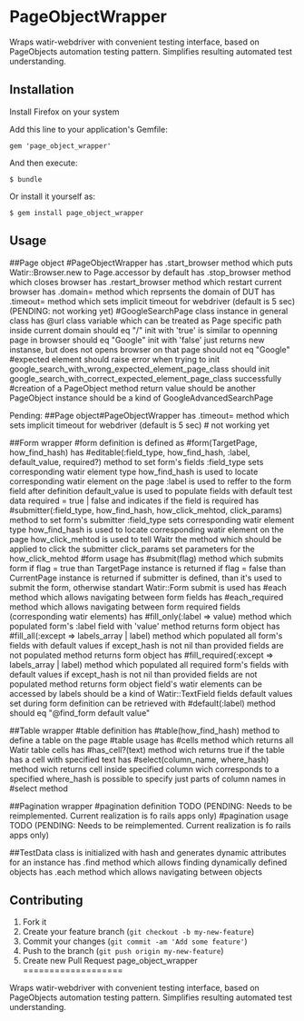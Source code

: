# PageObjectWrapper

Wraps watir-webdriver with convenient testing interface, based on PageObjects automation testing pattern. Simplifies resulting automated test understanding.

## Installation

Install Firefox on your system

Add this line to your application's Gemfile:

    gem 'page_object_wrapper'

And then execute:

    $ bundle

Or install it yourself as:

    $ gem install page_object_wrapper

## Usage

##Page object
#PageObjectWrapper
    has .start_browser method which puts Watir::Browser.new to Page.accessor by default
    has .stop_browser method which closes browser
    has .restart_browser method which restart current browser
    has .domain= method which reprsents the domain of DUT
    has .timeout= method which sets implicit timeout for webdriver (default is 5 sec) (PENDING: not working yet)
#GoogleSearchPage class instance in general
    class has @url class variable which can be treated as Page specific path inside current domain
      should eq "/"
    init with 'true' is similar to openning page in browser
      should eq "Google"
    init with 'false' just returns new instanse, but does not opens browser on that page
      should not eq "Google"
#expected element
    should raise error when trying to init google_search_with_wrong_expected_element_page_class
    should init google_search_with_correct_expected_element_page_class successfully
#creation of a PageObject method
    return value should be another PageObject instance
      should be a kind of GoogleAdvancedSearchPage

Pending:
  ##Page object#PageObjectWrapper has .timeout= method which sets implicit timeout for webdriver (default is 5 sec)
    # not working yet

##Form wrapper
#form definition
    is defined as #form(TargetPage, how_find_hash)
    has #editable(:field_type, how_find_hash, :label, default_value, required?) method to set form's fields
      :field_type sets corresponding watir element type
      how_find_hash is used to locate corresponding watir element on the page
      :label is used to reffer to the form field after definition
      default_value is used to populate fields with default test data
      required = true | false and indicates if the field is required
    has #submitter(:field_type, how_find_hash, how_click_mehtod, click_params) method to set form's submitter
      :field_type sets corresponding watir element type
      how_find_hash is used to locate corresponding watir element on the page
      how_click_mehtod is used to tell Waitr the method which should be applied to click the submitter
      click_params set parameters for the how_click_mehtod
#form usage
    has #submit(flag) method which submits form
      if flag = true than TargetPage instance is returned
      if flag = false than CurrentPage instance is returned
      if submitter is defined, than it's used to submit the form, otherwise standart Watir::Form submit is used
    has #each method which allows navigating between form fields
    has #each_required method which allows navigating between form required fields (corresponding watir elements)
    has #fill_only(:label => value) method which populated form's :label field with 'value'
      method returns form object
    has #fill_all(:except => labels_array | label) method which populated all form's fields with default values
      if except_hash is not nil than provided fields are not populated
      method returns form object
    has #fill_required(:except => labels_array | label) method which populated all required form's fields with default values
      if except_hash is not nil than provided fields are not populated
      method returns form object
    field's watir elements can be accessed by labels
      should be a kind of Watir::TextField
    fields default values set during form definition can be retrieved with #default(:label) method
      should eq "@find_form default value"

##Table wrapper
#table definition
    has #table(how_find_hash) method to define a table on the page
#table usage
    has #cells method which returns all Watir table cells
    has #has_cell?(text) method wich returns true if the table has a cell with specified text
    has #select(column_name, where_hash) method wich returns cell inside specified column wich corresponds to a specified where_hash
    is possible to specify just parts of column names in #select method

##Pagination wrapper
#pagination definition
    TODO (PENDING: Needs to be reimplemented. Current realization is fo rails apps only)
#pagination usage
    TODO (PENDING: Needs to be reimplemented. Current realization is fo rails apps only)

##TestData class
  is initialized with hash and generates dynamic attributes for an instance
  has .find method which allows finding dynamically defined objects
  has .each method which allows navigating between objects

## Contributing

1. Fork it
2. Create your feature branch (`git checkout -b my-new-feature`)
3. Commit your changes (`git commit -am 'Add some feature'`)
4. Push to the branch (`git push origin my-new-feature`)
5. Create new Pull Request
page_object_wrapper
===================

Wraps watir-webdriver with convenient testing interface, based on PageObjects automation testing pattern. Simplifies resulting automated test understanding.
